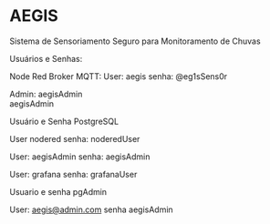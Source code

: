 # AEGIS
Sistema de Sensoriamento Seguro para Monitoramento de Chuvas

Usuários e Senhas:

Node Red
Broker MQTT:
User: aegis
senha: @eg1sSens0r

Admin:
aegisAdmin  
aegisAdmin


Usuário e Senha PostgreSQL

User nodered
senha: noderedUser

User: aegisAdmin
senha: aegisAdmin

User: grafana
senha: grafanaUser


Usuario e senha pgAdmin

User: aegis@admin.com
senha aegisAdmin